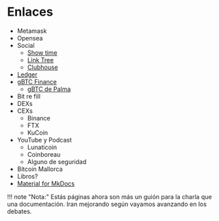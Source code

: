 # Enlaces

- Metamask
- Opensea
- Social
    - [Show time](https://showtime.io/)
    - [Link Tree](https://linktr.ee/)
    - [Clubhouse](https://www.clubhouse.com/)
- [Ledger](http://ledger.refr.cc/fransimo)
- [gBTC Finance](https://app.gbtcfinance.es/register?r=30882006)
    - [gBTC de Palma](https://coinatmradar.com/bitcoin_teller/32744/bitcoin-teller-bitcoin-teller-palma-de-mallorca-gbtc-mallorca/) 
- Bit re fill
- DEXs
- CEXs
    - Binance
    - FTX
    - KuCoin
- YouTube y Podcast
    - Lunaticoin
    - Coinboreau
    - Alguno de seguridad
- Bitcoin Mallorca
- Libros?
- [Material for MkDocs](https://squidfunk.github.io/mkdocs-material/)


!!! note "Nota:" 
    Estás páginas ahora son más un guión para la charla que una documentación. Iran mejorando según vayamos 
    avanzando en los debates.
